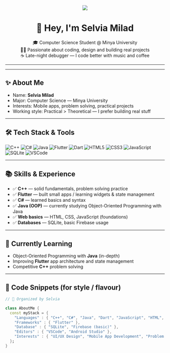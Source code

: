 <div align="center">

<!-- Banner GIF (replace URL if you upload your own gif to the repo) -->
<img src="[https://i.ibb.co/5hTnL7DF/Gemini-Generated-Image-w3wzlcw3wzlcw3wz.png](https://i.ibb.co/whyw4vHs/Gemini-Generated-Image-w3wzlcw3wzlcw3wz.png)" />
<br>

# 💜 Hey, I'm Selvia Milad
🎓 Computer Science Student @ Minya University  
👩‍💻 Passionate about coding, design and building real projects  
☕ Late-night debugger — I code better with music and coffee

</div>

---

---

## ✨ About Me
- Name: **Selvia Milad**  
- Major: Computer Science — Minya University  
- Interests: Mobile apps, problem solving, practical projects  
- Working style: Practical > Theoretical — I prefer building real stuff

---

## 🛠️ Tech Stack & Tools

<!-- Lavender / Purple themed badges -->
![C++](https://img.shields.io/badge/C%2B%2B-6C3483?style=flat&logo=c%2B%2B&logoColor=white)
![C#](https://img.shields.io/badge/C%23-8E44AD?style=flat&logo=c-sharp&logoColor=white)
![Java](https://img.shields.io/badge/Java-A569BD?style=flat&logo=java&logoColor=white)
![Flutter](https://img.shields.io/badge/Flutter-7D3C98?style=flat&logo=flutter&logoColor=white)
![Dart](https://img.shields.io/badge/Dart-BE90D4?style=flat&logo=dart&logoColor=white)
![HTML5](https://img.shields.io/badge/HTML5-E6B0AA?style=flat&logo=html5&logoColor=white)
![CSS3](https://img.shields.io/badge/CSS3-D7BDE2?style=flat&logo=css3&logoColor=white)
![JavaScript](https://img.shields.io/badge/JavaScript-F5EEF8?style=flat&logo=javascript&logoColor=%235B2C6F)
![SQLite](https://img.shields.io/badge/SQLite-884EA0?style=flat&logo=sqlite&logoColor=white)
![VSCode](https://img.shields.io/badge/VS_Code-9B59B6?style=flat&logo=visual%20studio%20code&logoColor=white)


---

## 📚 Skills & Experience
- ✅ **C++** — solid fundamentals, problem solving practice  
- ✅ **Flutter** — built small apps / learning widgets & state management  
- ✅ **C#** — learned basics and syntax  
- ✅ **Java (OOP)** — currently studying Object-Oriented Programming with Java  
- ✅ **Web basics** — HTML, CSS, JavaScript (foundations)  
- ✅ **Databases** — SQLite, basic Firebase usage

---

## 🌱 Currently Learning
- Object-Oriented Programming with **Java** (in-depth)  
- Improving **Flutter** app architecture and state management  
- Competitive **C++** problem solving

---

## 🧾 Code Snippets (for style / flavour)

```dart
// 💜 Organized by Selvia

class AboutMe { 
  const myStack = {  
    "Languages" : { "C++", "C#", "Java", "Dart", "JavaScript", "HTML", "CSS" },
    "Frameworks" : { "Flutter" },
    "Database" : { "SQLite", "Firebase (basic)" },
    "Editors" : { "VSCode", "Android Studio" },
    "Interests" : { "UI/UX Design", "Mobile App Development", "Problem Solving" }
  };
}
